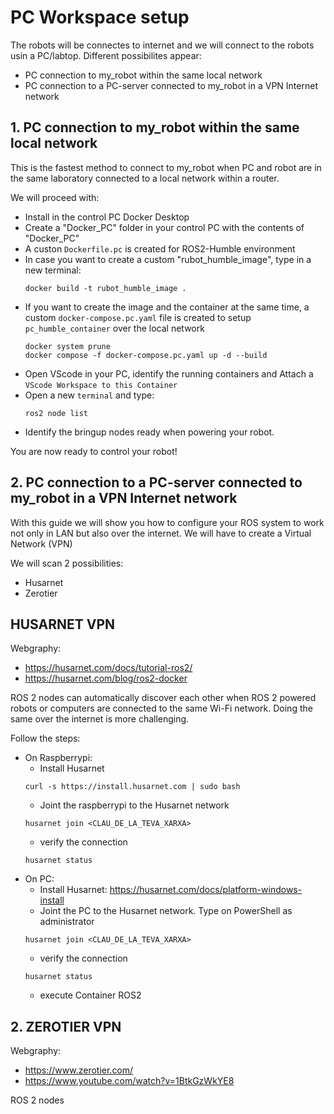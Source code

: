 # **PC Workspace setup**

The robots will be connectes to internet and we will connect to the robots usin a PC/labtop. Different possibilites appear:
- PC connection to my_robot within the same local network
- PC connection to a PC-server connected to my_robot in a VPN Internet network

## **1. PC connection to my_robot within the same local network**

This is the fastest method to connect to my_robot when PC and robot are in the same laboratory connected to a local network within a router.

We will proceed with:
- Install in the control PC Docker Desktop
- Create a "Docker_PC" folder in your control PC with the contents of "Docker_PC"
- A custon ``Dockerfile.pc`` is created for ROS2-Humble environment
- In case you want to create a custom "rubot_humble_image", type in a new terminal:
  ````shell
  docker build -t rubot_humble_image .
  ````
- If you want to create the image and the container at the same time, a custom ``docker-compose.pc.yaml`` file is created to setup `pc_humble_container` over the local network
  ````shell
  docker system prune
  docker compose -f docker-compose.pc.yaml up -d --build
  ````
- Open VScode in your PC, identify the running containers and Attach a ``VScode Workspace to this Container``
- Open a new ``terminal`` and type:
  ````shell
  ros2 node list
  ````
- Identify the bringup nodes ready when powering your robot.

You are now ready to control your robot!

## **2. PC connection to a PC-server connected to my_robot in a VPN Internet network**

With this guide we will show you how to configure your ROS system to work not only in LAN but also over the internet. We will have to create a Virtual Network (VPN)

We will scan 2 possibilities:
- Husarnet
- Zerotier


## **HUSARNET VPN**

Webgraphy:
- https://husarnet.com/docs/tutorial-ros2/
- https://husarnet.com/blog/ros2-docker

ROS 2 nodes can automatically discover each other when ROS 2 powered robots or computers are connected to the same Wi-Fi network. Doing the same over the internet is more challenging.

Follow the steps:
- On Raspberrypi:
  - Install Husarnet
  ````shell
  curl -s https://install.husarnet.com | sudo bash
  ````
  - Joint the raspberrypi to the Husarnet network
  ````shell
  husarnet join <CLAU_DE_LA_TEVA_XARXA>
  ````
  - verify the connection
  ````shell
  husarnet status
  ````
- On PC:
  - Install Husarnet: https://husarnet.com/docs/platform-windows-install
  - Joint the PC to the Husarnet network. Type on PowerShell as administrator
  ````shell
  husarnet join <CLAU_DE_LA_TEVA_XARXA>
  ````
  - verify the connection
  ````shell
  husarnet status
  ````
  - execute Container ROS2

  
## **2. ZEROTIER VPN**

Webgraphy:
- https://www.zerotier.com/
- https://www.youtube.com/watch?v=1BtkGzWkYE8

ROS 2 nodes